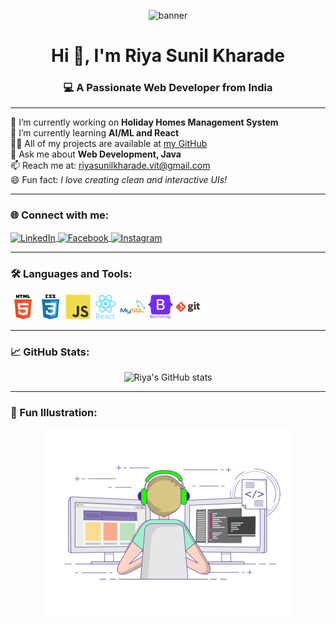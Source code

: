 <!-- Banner Section (Replace with your custom banner link) -->
<p align="center">
  <img src="https://your-banner-image-link.com" alt="banner" />
</p>

<h1 align="center">Hi 👋, I'm Riya Sunil Kharade</h1>
<h3 align="center">💻 A Passionate Web Developer from India</h3>

---

🎯 I’m currently working on **Holiday Homes Management System**  
🌱 I’m currently learning **AI/ML and React**  
👩‍💻 All of my projects are available at [my GitHub](https://github.com/your-github-username)  
💬 Ask me about **Web Development, Java**  
📫 Reach me at: [riyasunilkharade.vit@gmail.com](mailto:riyasunilkharade.vit@gmail.com)  
😄 Fun fact: *I love creating clean and interactive UIs!*

---

### 🌐 Connect with me:
<p align="left">
  <a href="https://www.linkedin.com/in/riya-kharade" target="_blank">
    <img align="center" src="https://cdn.jsdelivr.net/npm/simple-icons@v4/icons/linkedin.svg" alt="LinkedIn" height="30" width="40" />
  </a>
  <a href="https://facebook.com/yourprofile" target="_blank">
    <img align="center" src="https://cdn.jsdelivr.net/npm/simple-icons@v4/icons/facebook.svg" alt="Facebook" height="30" width="40" />
  </a>
  <a href="https://instagram.com/yourprofile" target="_blank">
    <img align="center" src="https://cdn.jsdelivr.net/npm/simple-icons@v4/icons/instagram.svg" alt="Instagram" height="30" width="40" />
  </a>
</p>

---

### 🛠️ Languages and Tools:
<p align="left">
  <img src="https://raw.githubusercontent.com/devicons/devicon/master/icons/html5/html5-original-wordmark.svg" alt="HTML5" width="40" height="40"/>
  <img src="https://raw.githubusercontent.com/devicons/devicon/master/icons/css3/css3-original-wordmark.svg" alt="CSS3" width="40" height="40"/>
  <img src="https://raw.githubusercontent.com/devicons/devicon/master/icons/javascript/javascript-original.svg" alt="JavaScript" width="40" height="40"/>
  <img src="https://raw.githubusercontent.com/devicons/devicon/master/icons/react/react-original-wordmark.svg" alt="React" width="40" height="40"/>
  <img src="https://raw.githubusercontent.com/devicons/devicon/master/icons/mysql/mysql-original-wordmark.svg" alt="MySQL" width="40" height="40"/>
  <img src="https://raw.githubusercontent.com/devicons/devicon/master/icons/bootstrap/bootstrap-plain-wordmark.svg" alt="Bootstrap" width="40" height="40"/>
  <img src="https://raw.githubusercontent.com/devicons/devicon/master/icons/git/git-original-wordmark.svg" alt="Git" width="40" height="40"/>
</p>

---

### 📈 GitHub Stats:
<p align="center">
  <img src="https://github-readme-stats.vercel.app/api?username=Riya-Kharade&show_icons=true&theme=radical" alt="Riya's GitHub stats"/>
</p>

---

### 🎨 Fun Illustration:
<p align="center">
  <img src="https://raw.githubusercontent.com/devSouvik/devSouvik/master/gif3.gif" alt="Coder GIF" width="400"/>
</p>
